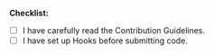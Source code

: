 **Checklist:**

- [ ] I have carefully read the Contribution Guidelines.  
- [ ] I have set up Hooks before submitting code.